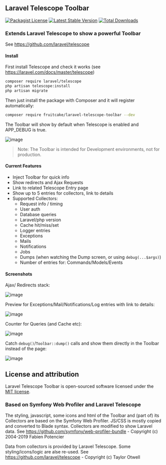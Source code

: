 ## Laravel Telescope Toolbar
[![Packagist License](https://poser.pugx.org/fruitcake/laravel-telescope-toolbar/license.png)](http://choosealicense.com/licenses/mit/)
[![Latest Stable Version](https://poser.pugx.org/fruitcake/laravel-telescope-toolbar/version.png)](https://packagist.org/packages/fruitcake/laravel-telescope-toolbar)
[![Total Downloads](https://poser.pugx.org/fruitcake/laravel-telescope-toolbar/d/total.png)](https://packagist.org/packages/fruitcake/laravel-telescope-toolbar)

### Extends Laravel Telescope to show a powerful Toolbar
See https://github.com/laravel/telescope

#### Install

First install Telescope and check it works (see https://laravel.com/docs/master/telescope)

```bash
composer require laravel/telescope
php artisan telescope:install
php artisan migrate
```

Then just install the package with Composer and it will register automatically:

```bash
composer require fruitcake/laravel-telescope-toolbar --dev
```

The Toolbar will show by default when Telescope is enabled and APP_DEBUG is true.

![image](https://user-images.githubusercontent.com/973269/63676710-d79ad000-c7eb-11e9-8793-c58c6bc25bbe.png)

> Note: The Toolbar is intended for Development environments, not for production.

#### Current Features

 - Inject Toolbar for quick info
 - Show redirects and Ajax Requests
 - Link to related Telescope Entry page
 - Show up to 5 entries for collectors, link to details
 - Supported Collectors:
    * Request info / timing
    * User auth
    * Database queries
    * Laravel/php version
    * Cache hit/miss/set
    * Logger entries
    * Exceptions
    * Mails
    * Notifications
    * Jobs
    * Dumps (when watching the Dump screen, or using `debug(...$args)`)
    * Number of entries for: Commands/Models/Events
    
#### Screenshots

Ajax/ Redirects stack:

![image](https://user-images.githubusercontent.com/973269/63675364-ef248980-c7e8-11e9-8696-dbddd9feb4bd.png)

Preview for Exceptions/Mail/Notifications/Log entries with link to details:

![image](https://user-images.githubusercontent.com/973269/63676030-67d81580-c7ea-11e9-9526-129bec5187f9.png)

Counter for Queries (and Cache etc):

![image](https://user-images.githubusercontent.com/973269/63675578-68bc7780-c7e9-11e9-915d-b955dd070c94.png)


Catch `debug()`/`Toolbar::dump()` calls and show them directly in the Toolbar instead of the page:

![image](https://user-images.githubusercontent.com/973269/63676511-60653c00-c7eb-11e9-9b8e-9473964a29a8.png)

    
## License and attribution

Laravel Telescope Toolbar is open-sourced software licensed under the [MIT license](https://opensource.org/licenses/MIT).

### Based on Symfony Web Profiler and Laravel Telescope
The styling, javascript, some icons and html of the Toolbar and (part of) its Collectors are based on the Symfony Web Profiler.
JS/CSS is mostly copied and converted to Blade syntax. Collectors are modified to show Laravel data.
See https://github.com/symfony/web-profiler-bundle - Copyright (c) 2004-2019 Fabien Potencier

Data from collectors is provided by Laravel Telescope. Some styling/icons/logic are alse re-used.
See https://github.com/laravel/telescope - Copyright (c) Taylor Otwell
                                         
